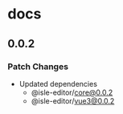 # docs

## 0.0.2

### Patch Changes

- Updated dependencies
  - @isle-editor/core@0.0.2
  - @isle-editor/vue3@0.0.2
